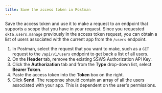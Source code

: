 ```yaml
---
title: Save the access token in Postman
---
```

Save the access token and use it to make a request to an endpoint that supports a scope that you have in your request. Since you requested `okta.users.manage` <GuideLink link="../request-access-token">previously</GuideLink> in the access token request, you can obtain a list of users associated with the current app from the `/users` endpoint.

1. In Postman, select the request that you want to make, such as a `GET` request to the `/api/v1/users` endpoint to get back a list of all users.
2. On the **Header** tab, remove the existing SSWS Authorization API Key.
3. Click the **Authorization** tab and from the **Type** drop-down list, select **Bearer Token**.
4. Paste the access token into the **Token** box on the right.
5. Click **Send**. The response should contain an array of all the users associated with your app. This is dependent on the user's permissions.

<NextSectionLink/>
